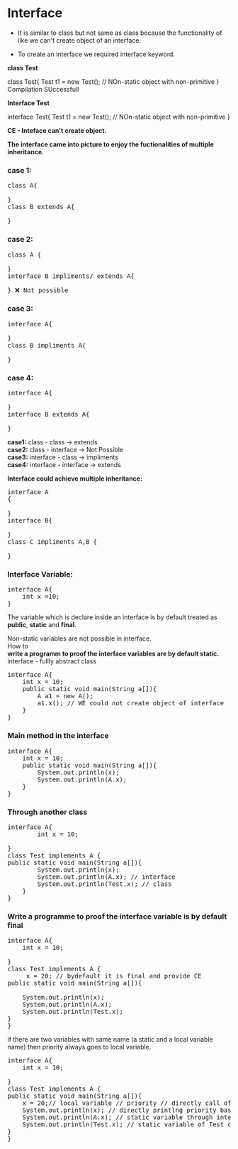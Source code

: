 # Interface

- It is similar to class but not same as class because the functionality of like we can't create object of an interface.

- To create an interface we required interface keyword.


**class Test**

class Test{
    Test t1 = new Test();
    // NOn-static object with non-primitive
}
Compilation SUccessfull

**Interface Test**

interface Test{
    Test t1 = new Test();
    // NOn-static object with non-primitive
}

**CE - Inteface can't create object.**

**The interface came into picture to enjoy the fuctionalities of multiple inheritance.**

### case 1:
<pre>
class A{

}
class B extends A{

} 
</pre>
### case 2:
<pre>
class A {

}
interface B impliments/ extends A{

} ❌ Not possible
</pre>
### case 3:
<pre>
interface A{

}
class B impliments A{

}
</pre>
### case 4:
<pre>
interface A{

}
interface B extends A{

}
</pre>
**case1:** class - class -> extends   
**case2:** class - interface -> Not Possible   
**case3:** interface - class -> impliments  
**case4:** interface - interface -> extends   


**Interface could achieve multiple inheritance:**
<pre>
interface A
{

}
interface B{

}
class C impliments A,B {

}
</pre>

### Interface Variable:
<pre>
interface A{
    int x =10;
}
</pre>

The variable which is declare inside an interface is by default treated as **public**, **static** and **final**.  

Non-static variables are not possible in interface.  
How to  
**write a programm to proof the interface variables are by default static.**  
interface - fullly abstract class
<pre>
interface A{
    int x = 10;
    public static void main(String a[]){
        A a1 = new A();
        a1.x(); // WE could not create object of interface
    }
}
</pre>
### Main method in the interface
<pre>
interface A{
    int x = 10;
    public static void main(String a[]){
        System.out.println(x);
        System.out.println(A.x);
    }
}
</pre>
### Through another class
<pre>
interface A{
        int x = 10;

}
class Test implements A {
public static void main(String a[]){
        System.out.println(x);
        System.out.println(A.x); // interface 
        System.out.println(Test.x); // class
    }
}
</pre>
### Write a programme to proof the interface variable is by default final  
<pre>
interface A{
    int x = 10;

}
class Test implements A {
     x = 20; // bydefault it is final and provide CE
public static void main(String a[]){
   
    System.out.println(x);
    System.out.println(A.x);
    System.out.println(Test.x);
}
}
</pre>
if there are two variables with same name (a static and a local variable name) then priority always goes to local variable.
<pre>
interface A{
    int x = 10;

}
class Test implements A {
public static void main(String a[]){
    x = 20;// local variable // priority // directly call of static variable will not work here rather local
    System.out.println(x); // directly printlng priority based local variable
    System.out.println(A.x); // static variable through interface calling
    System.out.println(Test.x); // static variable of Test class
}
}
</pre>
